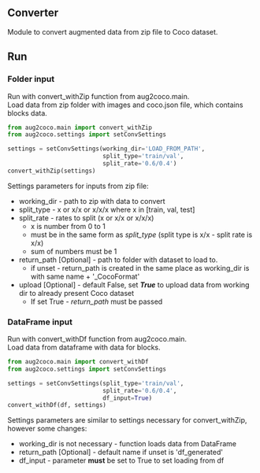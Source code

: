 ## Converter 

Module to convert augmented data from zip file to Coco dataset.

## Run 

### Folder input
Run with convert_withZip function from aug2coco.main.     
Load data from zip folder with images and coco.json file, which contains blocks data.

```python
from aug2coco.main import convert_withZip
from aug2coco.settings import setConvSettings

settings = setConvSettings(working_dir='LOAD_FROM_PATH', 
                           split_type='train/val', 
                           split_rate='0.6/0.4')
convert_withZip(settings)
```

Settings parameters for inputs from zip file:
* working_dir - path to zip with data to convert
* split_type - x or x/x or x/x/x where x in [train, val, test]
* split_rate - rates to split (x or x/x or x/x/x)
    * x is number from 0 to 1
    * must be in the same form as *split_type* (split type is x/x - split rate is x/x)
    * sum of numbers must be 1
* return_path [Optional] - path to folder with dataset to load to.
    * if unset - return_path is created in the same place as working_dir is with same name + '_CocoFormat' 
* upload [Optional] - default False, set ***True*** to upload data from working dir to already present Coco dataset 
    * If set True - *return_path* must be passed

### DataFrame input
Run with convert_withDf function from aug2coco.main.     
Load data from dataframe with data for blocks.

```python
from aug2coco.main import convert_withDf
from aug2coco.settings import setConvSettings

settings = setConvSettings(split_type='train/val', 
                           split_rate='0.6/0.4',
                           df_input=True)
convert_withDf(df, settings)
```

Settings parameters are similar to settings necessary for convert_withZip, however some changes:
* working_dir is not necessary - function loads data from DataFrame
* return_path [Optional] - default name if unset is 'df_generated'
* df_input - parameter **must** be set to True to set loading from df

     

